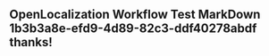 <properties
ms.topic="hero-topic"
ms.test1="hero-topic"
ms.test2="test"/>

## OpenLocalization Workflow Test MarkDown 1b3b3a8e-efd9-4d89-82c3-ddf40278abdf thanks!

